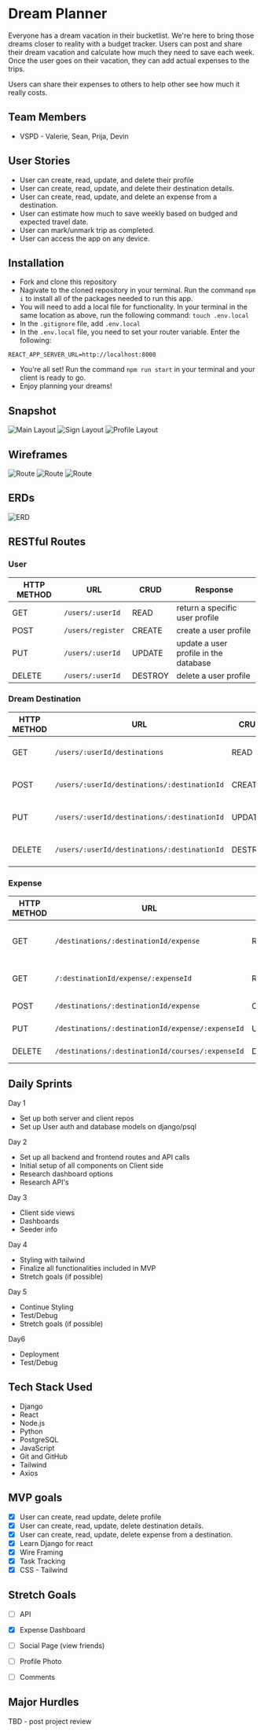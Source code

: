 # Dream Planner
Everyone has a dream vacation in their bucketlist.  We're here to bring those dreams closer to reality with a budget tracker.  Users can post and share their dream vacation and calculate how much they need to save each week.  Once the user goes on their vacation, they can add actual expenses to the trips.

Users can share their expenses to others to help other see how much it really costs.  

## Team Members
- VSPD - Valerie, Sean, Prija, Devin

## User Stories
* User can create, read, update, and delete their profile
* User can create, read, update, and delete their destination details.
* User can create, read, update, and delete an expense from a destination.
* User can estimate how much to save weekly based on budged and expected travel date.
* User can mark/unmark trip as completed.
* User can access the app on any device.

## Installation
* Fork and clone this repository
* Nagivate to the cloned repository in your terminal. Run the command ```npm i``` to install all of the packages needed to run this app.
* You will need to add a local file for functionality. In your terminal in the same location as above, run the following command: ```touch .env.local```
* In the ```.gitignore``` file, add ```.env.local```
* In the ```.env.local``` file, you need to set your router variable. Enter the following:
```
REACT_APP_SERVER_URL=http://localhost:8000
```
* You're all set! Run the command ```npm run start``` in your terminal and your client is ready to go.
* Enjoy planning your dreams!

## Snapshot 
![Main Layout](/img/main.png)
![Sign Layout](/img/signin.png)
![Profile Layout](/img/dream.png)

## Wireframes
![Route](/img/hierarchy1.png) 
![Route](/img/hierarchy2.png) 
![Route](/img/hierarchy3.png) 

## ERDs
![ERD](/img/erdlayout.png)

## RESTful Routes

### User
| HTTP METHOD | URL              | CRUD    | Response                              |
| ----------- | ---------------- | ------- | ------------------------------------- |
| GET | `/users/:userId` | READ | return a specific user profile |
| POST | `/users/register` | CREATE | create a user profile |
| PUT | `/users/:userId` | UPDATE | update a user profile in the database |
| DELETE | `/users/:userId` | DESTROY | delete a user profile |


### Dream Destination
| HTTP METHOD | URL              | CRUD    | Response                              |
| ----------- | ---------------- | ------- | ------------------------------------- |
| GET | `/users/:userId/destinations` | READ | see a specific destination |
| POST | `/users/:userId/destinations/:destinationId` | CREATE | add destination to profile |
| PUT | `/users/:userId/destinations/:destinationId` | UPDATE | ability to edit destination |
| DELETE | `/users/:userId/destinations/:destinationId` | DESTROY | delete destination details |


### Expense
| HTTP METHOD | URL              | CRUD    | Response                              |
| ----------- | ---------------- | ------- | ------------------------------------- |
| GET | `/destinations/:destinationId/expense` | READ | return all expenses for a destination |
| GET | `/:destinationId/expense/:expenseId` | READ | return a specific expense |
| POST | `/destinations/:destinationId/expense` | CREATE | create a expense |
| PUT | `/destinations/:destinationId/expense/:expenseId` | UPDATE | update an expense | 
| DELETE | `/destinations/:destinationId/courses/:expenseId` | DESTROY | delete an expense  |


## Daily Sprints
Day 1 
- Set up both server and client repos
- Set up User auth and database models on django/psql

Day 2
- Set up all backend and frontend routes and API calls
- Initial setup of all components on Client side
- Research dashboard options
- Research API's


Day 3
- Client side views
- Dashboards
- Seeder info

Day 4
- Styling with tailwind
- Finalize all functionalities included in MVP
- Stretch goals (if possible)

Day 5
- Continue Styling
- Test/Debug
- Stretch goals (if possible)

Day6
- Deployment
- Test/Debug

## Tech Stack Used
- Django
- React
- Node.js
- Python
- PostgreSQL
- JavaScript
- Git and GitHub
- Tailwind
- Axios

## MVP goals
- [x] User can create, read update, delete profile
- [x] User can create, read, update, delete destination details.
- [x] User can create, read, update, delete expense from a destination.
- [x] Learn Django for react
- [x] Wire Framing
- [x] Task Tracking
- [x] CSS - Tailwind 

## Stretch Goals
- [ ] API 
- [x] Expense Dashboard
- [ ] Social Page (view friends)
- [ ] Profile Photo
- [ ] Comments


## Major Hurdles 
TBD - post project review
